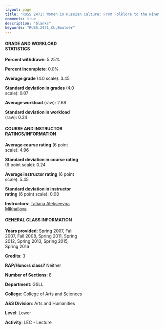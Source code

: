 ```yaml
---
layout: page
title: "RUSS 2471: Women in Russian Culture: From Folklore to the Nineteenth Century Statistics"
comments: true
description: "blanks"
keywords: "RUSS,2471,CU,Boulder"
---
```

<head>
<script src="https://ajax.googleapis.com/ajax/libs/jquery/2.1.3/jquery.min.js"></script>
<script src="https://dl.dropboxusercontent.com/s/pc42nxpaw1ea4o9/highcharts.js?dl=0"></script>
<!-- <script src="../assets/js/highcharts.js"></script> -->
<style type="text/css">@font-face {
	font-family: "Bebas Neue";
	src: url(https://www.filehosting.org/file/details/544349/BebasNeue Regular.otf) format("opentype");
	}
	h1.Bebas { 
		font-family: "Bebas Neue", Verdana, Tahoma;
	}
</style>
</head>
<body>
	<div id="container" style="float: right; width: 45%; height: 88%; margin-left: 2.5%; margin-right: 2.5%;"></div>
	<script language="JavaScript">
		$(document).ready(function() {
		var chart = {type: 'column'};
		var title = {text: 'Grade Distribution'};
		var xAxis = {categories: ['A','B','C','D','F'],crosshair: true};
		var yAxis = {min: 0,title: {text: 'Percentage'}};
		var tooltip = {headerFormat: '<center><b><span style="font-size:20px">{point.key}</span></b></center>',
		               pointFormat: '<td style="padding:0"><b>{point.y:.1f}%</b></td>',
		               footerFormat: '</table>',shared: true,useHTML: true};
		var plotOptions = {column: {pointPadding: 0.0,borderWidth: 0}};  
		var credits = {enabled: false};var series= [{name: 'Percent',data: [55.54,38.92,3.27,0.98,1.28,]}];
		var json = {};
		json.chart = chart;
		json.title = title;
		json.tooltip = tooltip;
		json.xAxis = xAxis;
		json.yAxis = yAxis;  
		json.series = series;
		json.plotOptions = plotOptions;  
		json.credits = credits;
		$('#container').highcharts(json);
	});
	</script>
</body>
			   
#### GRADE AND WORKLOAD STATISTICS

**Percent withdrawn**: 5.25%

**Percent incomplete**: 0.0%

**Average grade** (4.0 scale): 3.45

**Standard deviation in grades** (4.0 scale): 0.07

**Average workload** (raw): 2.68

**Standard deviation in workload** (raw): 0.24

#### COURSE AND INSTRUCTOR RATINGS/INFORMATION

**Average course rating** (6 point scale): 4.96

**Standard deviation in course rating** (6 point scale): 0.24

**Average instructor rating** (6 point scale): 5.45

**Standard deviation in instructor rating** (6 point scale): 0.08

**Instructors**: <a href='../../instructors/Tatiana_Alekseevna_Mikhailova'>Tatiana Alekseevna Mikhailova</a>

#### GENERAL CLASS INFORMATION

**Years provided**: Spring 2007, Fall 2007, Fall 2008, Spring 2011, Spring 2012, Spring 2013, Spring 2015, Spring 2016

**Credits**: 3

**RAP/Honors class?** Neither

**Number of Sections**: 8

**Department**: GSLL

**College**: College of Arts and Sciences

**A&S Division**: Arts and Humanities

**Level**: Lower

**Activity**: LEC - Lecture
